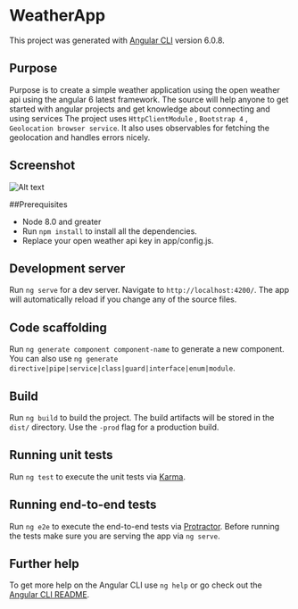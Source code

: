 # WeatherApp

This project was generated with [Angular CLI](https://github.com/angular/angular-cli) version 6.0.8.

## Purpose
Purpose is to create a simple weather application using the open weather api using the angular 6 latest framework. The source will help anyone to get started with angular projects and get knowledge about connecting and using services
The project uses `HttpClientModule` , `Bootstrap 4` , `Geolocation browser service`.
It also uses observables for fetching the geolocation and handles errors nicely.

## Screenshot
![Alt text](img/1.JPG?raw=true "Screen")

##Prerequisites
* Node 8.0 and greater
* Run `npm install` to install all the dependencies.
* Replace your open weather api key in app/config.js.




## Development server

Run `ng serve` for a dev server. Navigate to `http://localhost:4200/`. The app will automatically reload if you change any of the source files.

## Code scaffolding

Run `ng generate component component-name` to generate a new component. You can also use `ng generate directive|pipe|service|class|guard|interface|enum|module`.

## Build

Run `ng build` to build the project. The build artifacts will be stored in the `dist/` directory. Use the `-prod` flag for a production build.

## Running unit tests

Run `ng test` to execute the unit tests via [Karma](https://karma-runner.github.io).

## Running end-to-end tests

Run `ng e2e` to execute the end-to-end tests via [Protractor](http://www.protractortest.org/).
Before running the tests make sure you are serving the app via `ng serve`.

## Further help

To get more help on the Angular CLI use `ng help` or go check out the [Angular CLI README](https://github.com/angular/angular-cli/blob/master/README.md).
